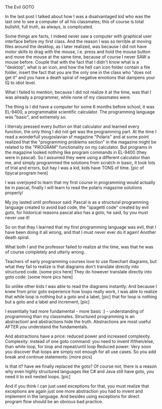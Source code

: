 The Evil GOTO

In the last post I talked about how I was a disatvantaged kid who was the last one to see a computer of all his classmates; this of course is total bullshit, full truth, as always, is complicated.

Some things are facts, I indeed never saw a computer with graphical user interface before my first class.
And the reason I was so terrible at moving files around the desktop, as I later realized, was because I did not have motor skills to drag with the mouse, i.e. press and hold the mouse button and move the mouse at the same time, because of course I never SAW a mouse before. Couple that with the fact that I didn't know what is a "desktop", what is an icon, and how the hell can icon folder contain a file folder, insert the fact that you are the only one in the class who "does not get it" and you have a death spiral of negative emotions that dampens your IQ to idiot level.

What I failed to mention, because I did not realize it at the time, was that I was already a programmer,
while none of my classmates were.

The thing is I did have a computer for some 6 months before school, it was EL-9400,
a programmable scientific calculator. The programming language was "basic", and extremely so.

I literraly pressed every button on that calculator and learned every function, the only thing I did not get was the programming part.
At the time I read a wonderfull yougoslavian sf magazine "Polaris" and at some point realized that the "programming problems section" in the magazine might be related to the "PROGRAM" functionality on my calculator. But programs in the magazine looked nothing like program commands in EL-9400 (they were in pascal).
So I assumed they were using a different calculator than me, and simply programmed the solutions from scratch in basic, it took lots of trial and errors, but hay I was a kid, kids have TONS of time.
[pic of tipycal program here]

I was overjoyed to learn that my first course in programming would actually be in pascal,
finally I will learn to read the polaris magazine solutions properly!

My joy lasted until professor said: Pascal is as a structural programming language created to avoid bad code, the "spagetti code" created by evil goto, for historical reasons pascal also has a goto, he said, by you must never use it!

So on that thay I learned that my first programming language was evil, that I have been doing it all wrong, and that I must never ever do it again! Another death spiral.

What both I and the professor failed to realize at the time, was that he was of course completely and utterly wrong.

Teachers of early programming courses love to use flowchart diagrams,
but what they fail to realize is that diagrams don't translate directly into structured code.
[some pics here]
They do however translate directly into goto code:
[some more pics here]

So unlike other kids I was able to read the diagrams instantly.
And because I knew from prior goto experience how loops really work,
I was able to realize that while loop is nothing but a goto and a label,
[pic]
that for loop is nothing but a goto and a label and increment,
[pic]

I essentially had more fundamental - more basic :) - understanding of programming than my classmates.
Structured programming is an abstraction! and abstractions hide the truth.
Abstractions are most useful AFTER you understand the fundamentals.

And abstractions have a price: reduced power and increased complexity.
Complexity:
instead of one goto command: you need to invent if/then/else, than while loop, for loop and repeat/until loop
Reduced power:
Very soon you discover that loops are simply not enough for all use cases.
So you add break and continue statements:
[more pics]

Is that it? have we finally replaced the goto?
Of course not, there is a reason why even highly structured languages like C# and Java still have goto,
you need it to exit nested loops.
[pic]

And if you think I can just used exceptions for that, you must realize that exceptions are again just one more abstraction you had to invent and implement in the language.
And besides using exceptions for direct program flow should be an obvious bad practice.






